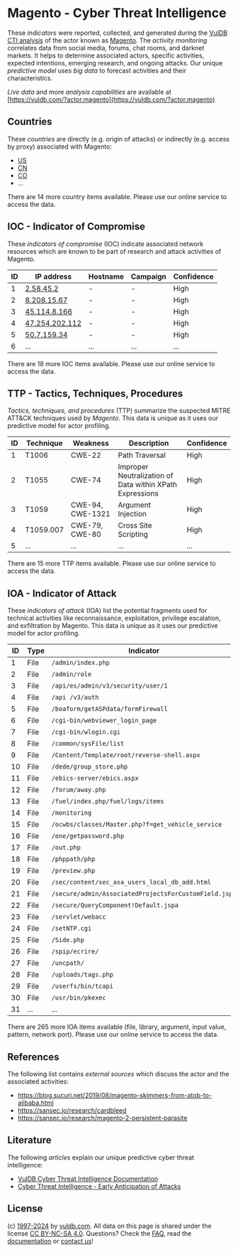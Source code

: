 # Magento - Cyber Threat Intelligence

These _indicators_ were reported, collected, and generated during the [VulDB CTI analysis](https://vuldb.com/?kb.cti) of the actor known as [Magento](https://vuldb.com/?actor.magento). The _activity monitoring_ correlates data from social media, forums, chat rooms, and darknet markets. It helps to determine associated actors, specific activities, expected intentions, emerging research, and ongoing attacks. Our unique _predictive model_ uses _big data_ to forecast activities and their characteristics.

_Live data_ and more _analysis capabilities_ are available at [https://vuldb.com/?actor.magento](https://vuldb.com/?actor.magento)

## Countries

These _countries_ are directly (e.g. origin of attacks) or indirectly (e.g. access by proxy) associated with Magento:

* [US](https://vuldb.com/?country.us)
* [CN](https://vuldb.com/?country.cn)
* [CO](https://vuldb.com/?country.co)
* ...

There are 14 more country items available. Please use our online service to access the data.

## IOC - Indicator of Compromise

These _indicators of compromise_ (IOC) indicate associated network resources which are known to be part of research and attack activities of Magento.

ID | IP address | Hostname | Campaign | Confidence
-- | ---------- | -------- | -------- | ----------
1 | [2.58.45.2](https://vuldb.com/?ip.2.58.45.2) | - | - | High
2 | [8.208.15.67](https://vuldb.com/?ip.8.208.15.67) | - | - | High
3 | [45.114.8.166](https://vuldb.com/?ip.45.114.8.166) | - | - | High
4 | [47.254.202.112](https://vuldb.com/?ip.47.254.202.112) | - | - | High
5 | [50.7.159.34](https://vuldb.com/?ip.50.7.159.34) | - | - | High
6 | ... | ... | ... | ...

There are 18 more IOC items available. Please use our online service to access the data.

## TTP - Tactics, Techniques, Procedures

_Tactics, techniques, and procedures_ (TTP) summarize the suspected MITRE ATT&CK techniques used by _Magento_. This data is unique as it uses our predictive model for actor profiling.

ID | Technique | Weakness | Description | Confidence
-- | --------- | -------- | ----------- | ----------
1 | T1006 | CWE-22 | Path Traversal | High
2 | T1055 | CWE-74 | Improper Neutralization of Data within XPath Expressions | High
3 | T1059 | CWE-94, CWE-1321 | Argument Injection | High
4 | T1059.007 | CWE-79, CWE-80 | Cross Site Scripting | High
5 | ... | ... | ... | ...

There are 15 more TTP items available. Please use our online service to access the data.

## IOA - Indicator of Attack

These _indicators of attack_ (IOA) list the potential fragments used for technical activities like reconnaissance, exploitation, privilege escalation, and exfiltration by Magento. This data is unique as it uses our predictive model for actor profiling.

ID | Type | Indicator | Confidence
-- | ---- | --------- | ----------
1 | File | `/admin/index.php` | High
2 | File | `/admin/role` | Medium
3 | File | `/api/es/admin/v3/security/user/1` | High
4 | File | `/api /v3/auth` | High
5 | File | `/boaform/getASPdata/formFirewall` | High
6 | File | `/cgi-bin/webviewer_login_page` | High
7 | File | `/cgi-bin/wlogin.cgi` | High
8 | File | `/common/sysFile/list` | High
9 | File | `/Content/Template/root/reverse-shell.aspx` | High
10 | File | `/dede/group_store.php` | High
11 | File | `/ebics-server/ebics.aspx` | High
12 | File | `/forum/away.php` | High
13 | File | `/fuel/index.php/fuel/logs/items` | High
14 | File | `/monitoring` | Medium
15 | File | `/ocwbs/classes/Master.php?f=get_vehicle_service` | High
16 | File | `/one/getpassword.php` | High
17 | File | `/out.php` | Medium
18 | File | `/phppath/php` | Medium
19 | File | `/preview.php` | Medium
20 | File | `/sec/content/sec_asa_users_local_db_add.html` | High
21 | File | `/secure/admin/AssociatedProjectsForCustomField.jspa` | High
22 | File | `/secure/QueryComponent!Default.jspa` | High
23 | File | `/servlet/webacc` | High
24 | File | `/setNTP.cgi` | Medium
25 | File | `/Side.php` | Medium
26 | File | `/spip/ecrire/` | High
27 | File | `/uncpath/` | Medium
28 | File | `/uploads/tags.php` | High
29 | File | `/userfs/bin/tcapi` | High
30 | File | `/usr/bin/pkexec` | High
31 | ... | ... | ...

There are 265 more IOA items available (file, library, argument, input value, pattern, network port). Please use our online service to access the data.

## References

The following list contains _external sources_ which discuss the actor and the associated activities:

* https://blog.sucuri.net/2019/08/magento-skimmers-from-atob-to-alibaba.html
* https://sansec.io/research/cardbleed
* https://sansec.io/research/magento-2-persistent-parasite

## Literature

The following _articles_ explain our unique predictive cyber threat intelligence:

* [VulDB Cyber Threat Intelligence Documentation](https://vuldb.com/?kb.cti)
* [Cyber Threat Intelligence - Early Anticipation of Attacks](https://www.scip.ch/en/?labs.20201022)

## License

(c) [1997-2024](https://vuldb.com/?kb.changelog) by [vuldb.com](https://vuldb.com/?kb.about). All data on this page is shared under the license [CC BY-NC-SA 4.0](https://creativecommons.org/licenses/by-nc-sa/4.0/). Questions? Check the [FAQ](https://vuldb.com/?kb.faq), read the [documentation](https://vuldb.com/?kb) or [contact us](https://vuldb.com/?contact)!
